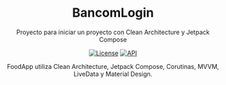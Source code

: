 <h1 align="center">BancomLogin</h1>

<p align="center">  
Proyecto para iniciar un proyecto con Clean Architecture y Jetpack Compose
</p>
<p align="center">
  <a href="https://opensource.org/licenses/Apache-2.0"><img alt="License" src="https://img.shields.io/badge/License-Apache%202.0-blue.svg"/></a>
  <a href="https://android-arsenal.com/api?level=21"><img alt="API" src="https://img.shields.io/badge/API-21%2B-brightgreen.svg?style=flat"/></a>
</p>

<p align="center">  
FoodApp utiliza Clean Architecture, Jetpack Compose, Corutinas, MVVM, LiveData y Material Design.
</p>
</br>
</br>
